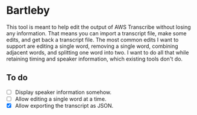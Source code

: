 # Bartleby

This tool is meant to help edit the output of AWS Transcribe without losing any
information. That means you can import a transcript file, make some edits, and
get back a transcript file. The most common edits I want to support are editing
a single word, removing a single word, combining adjacent words, and splitting
one word into two. I want to do all that while retaining timing and speaker
information, which existing tools don't do.

## To do

- [ ] Display speaker information somehow.
- [ ] Allow editing a single word at a time.
- [x] Allow exporting the transcript as JSON.
